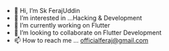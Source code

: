 - 👋 Hi, I’m Sk FerajUddin
- 👀 I’m interested in ...Hacking & Development
- 🌱 I’m currently working on Flutter
- 💞️ I’m looking to collaborate on Flutter Development
- 📫 How to reach me ... officialferaj@gmail.com

<!---
ferajofficial/ferajofficial is a ✨ special ✨ repository because its `README.md` (this file) appears on your GitHub profile.
You can click the Preview link to take a look at your changes.
--->
